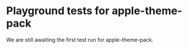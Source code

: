 # Playground tests for apple-theme-pack
We are still awaiting the first test run for apple-theme-pack.
